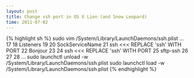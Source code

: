 ```yaml
---
layout: post
title: Change ssh port in OS X Lion (and Snow Leopard)
time: 2011-07-02
---
```


{% highlight sh %}
sudo vim /System/Library/LaunchDaemons/ssh.plist
...
 17     <dict>
 18         <key>Listeners</key>
 19         <dict>
 20             <key>SockServiceName</key>
 21             <string>ssh</string> <<< REPLACE 'ssh' WITH PORT
 22             <key>Bonjour</key>
 23             <array>
 24                 <string>ssh</string> <<< REPLACE 'ssh' WITH PORT
 25                 <string>sftp-ssh</string>
 26             </array>
 27         </dict>
 28     </dict>
...
sudo launchctl unload -w /System/Library/LaunchDaemons/ssh.plist
sudo launchctl load -w /System/Library/LaunchDaemons/ssh.plist
{% endhighlight %}
